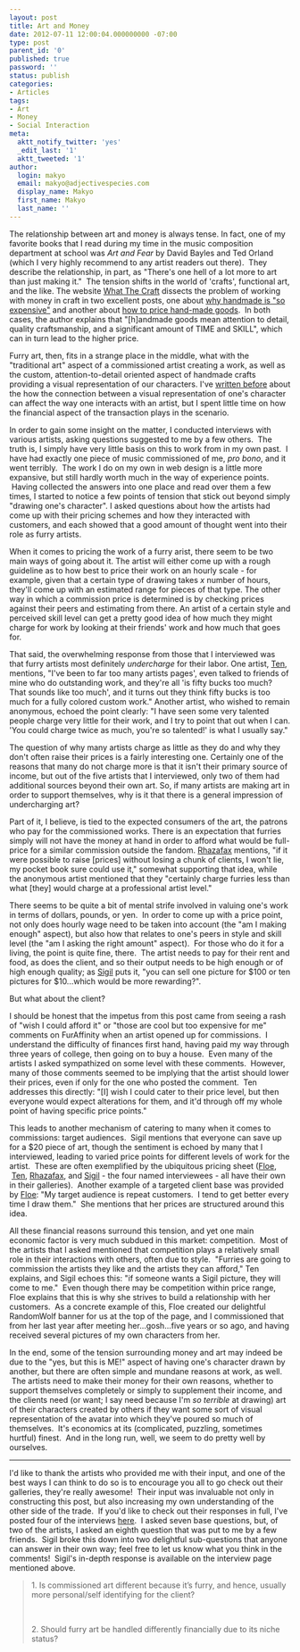 ```yaml
---
layout: post
title: Art and Money
date: 2012-07-11 12:00:04.000000000 -07:00
type: post
parent_id: '0'
published: true
password: ''
status: publish
categories:
- Articles
tags:
- Art
- Money
- Social Interaction
meta:
  aktt_notify_twitter: 'yes'
  _edit_last: '1'
  aktt_tweeted: '1'
author:
  login: makyo
  email: makyo@adjectivespecies.com
  display_name: Makyo
  first_name: Makyo
  last_name: ''
---
```

<p>The relationship between art and money is always tense. In fact, one of my favorite books that I read during my time in the music composition department at school was <em>Art and Fear</em> by David Bayles and Ted Orland (which I very highly recommend to any artist readers out there).  They describe the relationship, in part, as "There's one hell of a lot more to art than just making it."  The tension shifts in the world of 'crafts', functional art, and the like. The website <a href="http://whatthecraft.com" target="_blank">What The Craft</a> dissects the problem of working with money in craft in two excellent posts, one about <a href="http://whatthecraft.com/overpriced-cant-afford-handmade-pricing/" target="_blank">why handmade is "so expensive"</a> and another about <a href="http://whatthecraft.com/how-to-pricing/" target="_blank">how to price hand-made goods</a>.  In both cases, the author explains that "[h]andmade goods mean attention to detail, quality craftsmanship, and a significant amount of TIME and SKILL", which can in turn lead to the higher price.</p>
<p>Furry art, then, fits in a strange place in the middle, what with the "traditional art" aspect of a commissioned artist creating a work, as well as the custom, attention-to-detail oriented aspect of handmade crafts providing a visual representation of our characters. I've <a href="http://www.adjectivespecies.com/2011/11/23/character-versus-self/" target="_blank">written before</a> about the how the connection between a visual representation of one's character can affect the way one interacts with an artist, but I spent little time on how the financial aspect of the transaction plays in the scenario.</p>
<!--more-->
<p>In order to gain some insight on the matter, I conducted interviews with various artists, asking questions suggested to me by a few others.  The truth is, I simply have very little basis on this to work from in my own past.  I have had exactly one piece of music commissioned of me, <em>pro bono</em>, and it went terribly.  The work I do on my own in web design is a little more expansive, but still hardly worth much in the way of experience points.  Having collected the answers into one place and read over them a few times, I started to notice a few points of tension that stick out beyond simply "drawing one's character". I asked questions about how the artists had come up with their pricing schemes and how they interacted with customers, and each showed that a good amount of thought went into their role as furry artists.</p>
<p>When it comes to pricing the work of a furry arist, there seem to be two main ways of going about it. The artist will either come up with a rough guideline as to how best to price their work on an hourly scale - for example, given that a certain type of drawing takes <em>x</em> number of hours, they'll come up with an estimated range for pieces of that type. The other way in which a commission price is determined is by checking prices against their peers and estimating from there. An artist of a certain style and perceived skill level can get a pretty good idea of how much they might charge for work by looking at their friends' work and how much that goes for.</p>
<p>That said, the overwhelming response from those that I interviewed was that furry artists most definitely <em>undercharge</em> for their labor. One artist, <a href="http://www.furaffinity.net/user/ten" target="_blank">Ten</a>, mentions, "I've been to far too many artists pages', even talked to friends of mine who do outstanding work, and they're all 'is fifty bucks too much? That sounds like too much', and it turns out they think fifty bucks is too much for a fully colored custom work." Another artist, who wished to remain anonymous, echoed the point clearly: "I have seen some very talented people charge very little for their work, and I try to point that out when I can. 'You could charge twice as much, you're so talented!' is what I usually say."</p>
<p>The question of why many artists charge as little as they do and why they don't often raise their prices is a fairly interesting one. Certainly one of the reasons that many do not charge more is that it isn't their primary source of income, but out of the five artists that I interviewed, only two of them had additional sources beyond their own art. So, if many artists are making art in order to support themselves, why is it that there is a general impression of undercharging art?</p>
<p>Part of it, I believe, is tied to the expected consumers of the art, the patrons who pay for the commissioned works. There is an expectation that furries simply will not have the money at hand in order to afford what would be full-price for a similar commission outside the fandom. <a href="http://www.furaffinity.net/user/rhazafax" target="_blank">Rhazafax</a> mentions, "if it were possible to raise [prices] without losing a chunk of clients, I won't lie, my pocket book sure could use it," somewhat supporting that idea, while the anonymous artist mentioned that they "certainly charge furries less than what [they] would charge at a professional artist level."</p>
<p>There seems to be quite a bit of mental strife involved in valuing one's work in terms of dollars, pounds, or yen.  In order to come up with a price point, not only does hourly wage need to be taken into account (the "am I making enough" aspect), but also how that relates to one's peers in style and skill level (the "am I asking the right amount" aspect).  For those who do it for a living, the point is quite fine, there.  The artist needs to pay for their rent and food, as does the client, and so their output needs to be high enough or of high enough quality; as <a href="http://www.furaffinity.net/user/sigil" target="_blank">Sigil</a> puts it, "you can sell one picture for $100 or ten pictures for $10...which would be more rewarding?".</p>
<p>But what about the client?</p>
<p>I should be honest that the impetus from this post came from seeing a rash of "wish I could afford it" or "those are cool but too expensive for me" comments on FurAffinity when an artist opened up for commissions.  I understand the difficulty of finances first hand, having paid my way through three years of college, then going on to buy a house.  Even many of the artists I asked sympathized on some level with these comments.  However, many of those comments seemed to be implying that the artist should lower their prices, even if only for the one who posted the comment.  Ten addresses this directly: "[I] wish I could cater to their price level, but then everyone would expect alterations for them, and it'd through off my whole point of having specific price points."</p>
<p>This leads to another mechanism of catering to many when it comes to commissions: target audiences.  Sigil mentions that everyone can save up for a $20 piece of art, though the sentiment is echoed by many that I interviewed, leading to varied price points for different levels of work for the artist.  These are often exemplified by the ubiquitous pricing sheet (<a href="http://www.furaffinity.net/view/8004380/" target="_blank">Floe</a>,  <a href="http://www.furaffinity.net/view/8249974/" target="_blank">Ten</a>, <a href="http://www.furaffinity.net/view/5995209/" target="_blank">Rhazafax</a>, and <a href="http://www.furaffinity.net/view/7145986/" target="_blank">Sigil</a> - the four named interviewees - all have their own in their galleries).  Another example of a targeted client base was provided by <a href="http://www.furaffinity.net/user/floe" target="_blank">Floe</a>: "My target audience is repeat customers.  I tend to get better every time I draw them."  She mentions that her prices are structured around this idea.</p>
<p>All these financial reasons surround this tension, and yet one main economic factor is very much subdued in this market: competition.  Most of the artists that I asked mentioned that competition plays a relatively small role in their interactions with others, often due to style.  "Furries are going to commission the artists they like and the artists they can afford," Ten explains, and Sigil echoes this: "if someone wants a Sigil picture, they will come to me."  Even though there may be competition within price range, Floe explains that this is why she strives to build a relationship with her customers.  As a concrete example of this, Floe created our delightful RandomWolf banner for us at the top of the page, and I commissioned that from her last year after meeting her...gosh...five years or so ago, and having received several pictures of my own characters from her.</p>
<p>In the end, some of the tension surrounding money and art may indeed be due to the "yes, but this is ME!" aspect of having one's character drawn by another, but there are often simple and mundane reasons at work, as well.  The artists need to make their money for their own reasons, whether to support themselves completely or simply to supplement their income, and the clients need (or want; I say need because I'm <em>so </em><em>terrible</em> at drawing) art of their characters created by others if they want some sort of visual representation of the avatar into which they've poured so much of themselves.  It's economics at its (complicated, puzzling, sometimes hurtful) finest.  And in the long run, well, we seem to do pretty well by ourselves.</p>
<hr />
<p>I'd like to thank the artists who provided me with their input, and one of the best ways I can think to do so is to encourage you all to go check out their galleries, they're really awesome!  Their input was invaluable not only in constructing this post, but also increasing my own understanding of the other side of the trade.  If you'd like to check out their responses in full, I've posted four of the interviews <a href="http://www.adjectivespecies.com/interviews-for-art-and-money/" target="_blank">here</a>.  I asked seven base questions, but, of two of the artists, I asked an eighth question that was put to me by a few friends.  Sigil broke this down into two delightful sub-questions that anyone can answer in their own way; feel free to let us know what you think in the comments!  Sigil's in-depth response is available on the interview page mentioned above.</p>
<blockquote><p>1. Is commissioned art different because it’s furry, and hence, usually more personal/self identifying for the client?</p>
<p>&nbsp;</p>
<p>2. Should furry art be handled differently financially due to its niche status?</p></blockquote>




